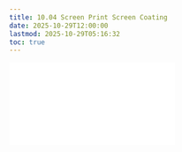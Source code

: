 ```yaml
---
title: 10.04 Screen Print Screen Coating
date: 2025-10-29T12:00:00
lastmod: 2025-10-29T05:16:32
toc: true
---
```


![Link to included file content](../../../../printmaking/screen-print-screen-coating.md)
